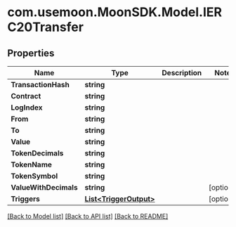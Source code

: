# com.usemoon.MoonSDK.Model.IERC20Transfer

## Properties

| Name                  | Type                                         | Description | Notes       |
| --------------------- | -------------------------------------------- | ----------- | ----------- |
| **TransactionHash**   | **string**                                   |             |             |
| **Contract**          | **string**                                   |             |             |
| **LogIndex**          | **string**                                   |             |             |
| **From**              | **string**                                   |             |             |
| **To**                | **string**                                   |             |             |
| **Value**             | **string**                                   |             |             |
| **TokenDecimals**     | **string**                                   |             |             |
| **TokenName**         | **string**                                   |             |             |
| **TokenSymbol**       | **string**                                   |             |             |
| **ValueWithDecimals** | **string**                                   |             | \[optional] |
| **Triggers**          | [**List\<TriggerOutput>**](triggeroutput.md) |             | \[optional] |

[\[Back to Model list\]](./#documentation-for-models) [\[Back to API list\]](./#documentation-for-api-endpoints) [\[Back to README\]](./)

